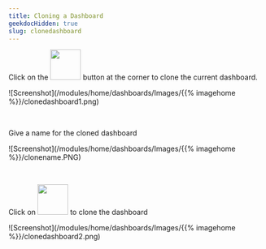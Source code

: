 ```yaml
---
title: Cloning a Dashboard
geekdocHidden: true
slug: clonedashboard
---
```


Click on the <img src="/modules/home/dashboards/Images/{{% imagehome %}}/cloneicon2.png" width="60px"> button at the corner to clone the current dashboard.


![Screenshot](/modules/home/dashboards/Images/{{% imagehome %}}/clonedashboard1.png)

&nbsp;

 Give a name for the cloned dashboard


![Screenshot](/modules/home/dashboards/Images/{{% imagehome %}}/clonename.PNG)

&nbsp;

Click on <img src="/modules/home/dashboards/Images/{{% imagehome %}}/cloneicon1.png" width="60px"> to clone the dashboard

![Screenshot](/modules/home/dashboards/Images/{{% imagehome %}}/clonedashboard2.png)
